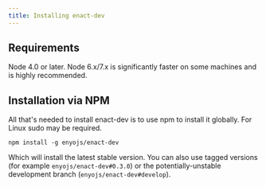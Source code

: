 ```yaml
---
title: Installing enact-dev
---
```

## Requirements

Node 4.0 or later.  Node 6.x/7.x is significantly faster on some machines and is highly recommended.

## Installation via NPM

All that's needed to install enact-dev is to use npm to install it globally. For Linux sudo may be required.

```
npm install -g enyojs/enact-dev
```

Which will install the latest stable version.  You can also use tagged versions (for example `enyojs/enact-dev#0.3.0`)  or the potentially-unstable development branch (`enyojs/enact-dev#develop`).
